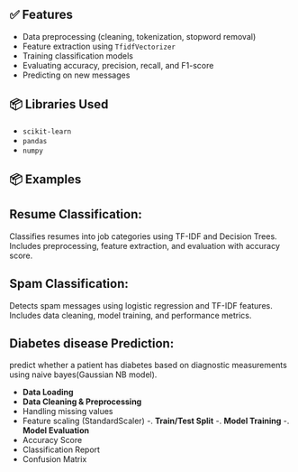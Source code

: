 
## ✅ Features

- Data preprocessing (cleaning, tokenization, stopword removal)
- Feature extraction using `TfidfVectorizer`
- Training classification models
- Evaluating accuracy, precision, recall, and F1-score
- Predicting on new messages

## 📦 Libraries Used

- `scikit-learn`
- `pandas`
- `numpy`

## 📦 Examples

## Resume Classification:
  Classifies resumes into job categories using TF-IDF and Decision Trees. Includes preprocessing, feature extraction, and evaluation with accuracy score.

## Spam Classification: 
  Detects spam messages using logistic regression and TF-IDF features. Includes data cleaning, model training, and performance metrics.

## Diabetes disease Prediction: 
   predict whether a patient has diabetes based on diagnostic measurements using naive bayes(Gaussian NB model).
  - **Data Loading**
  - **Data Cleaning & Preprocessing**
   - Handling missing values
   - Feature scaling (StandardScaler)
-. **Train/Test Split**
-. **Model Training**
-. **Model Evaluation**
   - Accuracy Score
   - Classification Report
   - Confusion Matrix


